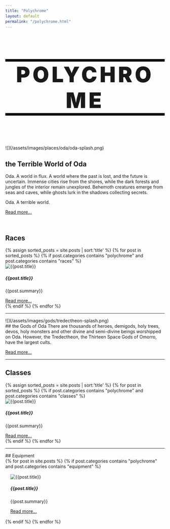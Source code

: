 ```yaml
---
title: "Polychrome"
layout: default
permalink: "/polychrome.html"
---
```

<div class="container" markdown='1'>

<h1 class='align-middle' style='border-top: 0.5rem solid black; text-align: center; border-bottom: 0.5rem solid black; font-size: 7vw; font-weight: 900; letter-spacing: 0.5rem;'>POLYCHROME</h1>

<br><br>

<div class="row align-items-center bg-light" markdown='1'>
<div class="col-md" markdown='1'>
![](/assets/images/places/oda/oda-splash.png)
</div>
<div class="col-md align-items-center" markdown='1'>

## the Terrible World of Oda
Oda. A world in flux. A world where the past is lost, and the future is uncertain. Immense cities rise from the shores, while the dark forests and jungles of the interior remain unexplored. Behemoth creatures emerge from seas and caves, while ghosts lurk in the shadows collecting secrets.

Oda. A terrible world.

[Read more...](/oda)

</div>
</div>

<br>

## Races
<div class='grid-section'>
{% assign sorted_posts = site.posts | sort:'title' %}
{% for post in sorted_posts  %}
{% if post.categories contains "polychrome" and post.categories contains "races" %}

<div class="card" style="">
  <img class="card-img-top" src='{{site.url}}/{{post.image}}' alt="{{post.title}}">
  <div class="card-body">
    <h5 class="card-title">
      {{post.title}}
    </h5>
    <p>{{post.summary}}</p>
    <a href="{{post.url}}">Read more...</a>
  </div>
</div>
{% endif %}
{% endfor %}
</div>

---
<div class="col-md align-items-center" markdown='1'>
<div class="row align-items-center bg-light" markdown='1'>

<div class="col-md" markdown='1'>
![](/assets/images/gods/tredectheon-splash.png)
</div>
<div class="col-md" markdown='1'>
## the Gods of Oda
There are thousands of heroes, demigods, holy trees, devos, holy monsters and other divine and semi-divine beings worshipped on Oda. However, the Tredectheon, the Thirteen Space Gods of Omorro, have the largest cults.

[Read more...](/gods)
</div>

</div>

---

## Classes
<div class='grid-section'>
{% assign sorted_posts = site.posts | sort:'title' %}
{% for post in sorted_posts  %}
{% if post.categories contains "polychrome" and post.categories contains "classes" %}

<div class="card" style="">
  <img class="card-img-top" src='{{site.url}}/{{post.image}}' alt="{{post.title}}">
  <div class="card-body">
    <h5 class="card-title">
      {{post.title}}
    </h5>
    <p>{{post.summary}}</p>
    <a href="{{post.url}}">Read more...</a>
  </div>
</div>
{% endif %}
{% endfor %}
</div>


---

<div class="container" markdown='1'>
## Equipment
<div class='row'>
{% for post in site.posts %}
{% if post.categories contains "polychrome" and post.categories contains "equipment" %}

<div class="card" style="width: 18rem; margin: 1rem;">
  <img class="card-img-top" src='{{site.url}}/{{post.image}}' alt="{{post.title}}">
  <div class="card-body">
    <h5 class="card-title">
      {{post.title}}
    </h5>
    <p>{{post.summary}}</p>
    <a href="{{post.url}}">Read more...</a>
  </div>
</div>
{% endif %}
{% endfor %}
</div>



<br>